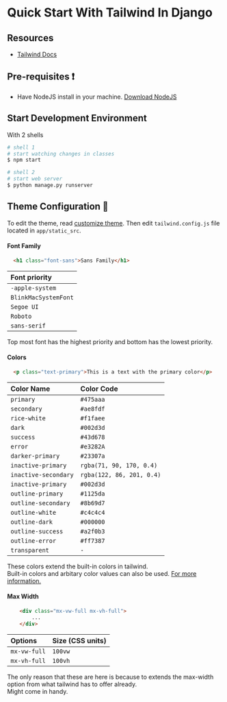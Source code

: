 # Quick Start With Tailwind In Django

## Resources
- [Tailwind Docs](https://tailwindcss.com/docs/)

## Pre-requisites ❗

- Have NodeJS install in your machine. [Download NodeJS](https://nodejs.org/en/download/)

## Start Development Environment

With 2 shells
```bash
# shell 1
# start watching changes in classes
$ npm start
```

```bash
# shell 2
# start web server
$ python manage.py runserver
```

## Theme Configuration 🎨

To edit the theme, read [customize theme](https://tailwindcss.com/docs/theme). Then edit `tailwind.config.js` file located in `app/static_src`.

#### Font Family

```html
  <h1 class="font-sans">Sans Family</h1>
```

| Font priority |
| :-------- | 
| `-apple-system` | 
| `BlinkMacSystemFont` | 
| `Segoe UI` | 
| `Roboto` | 
| `sans-serif` | 

Top most font has the highest priority and bottom has the lowest priority.

#### Colors

```html
  <p class="text-primary">This is a text with the primary color</p>
```

| Color Name | Color Code |
| :-------- | :------- |  
| `primary`      | `#475aaa` | 
| `secondary`      | `#ae8fdf` |
| `rice-white`      | `#f1faee` |
| `dark`      | `#002d3d` |
| `success`      | `#43d678` |
| `error`      | `#e3282A` |
| `darker-primary`      | `#23307a` |
| `inactive-primary`      | `rgba(71, 90, 170, 0.4)` |
| `inactive-secondary`      | `rgba(122, 86, 201, 0.4)` |
| `inactive-primary`      | `#002d3d` |
| `outline-primary`      | `#1125da` |
| `outline-secondary`      | `#8b69d7` |
| `outline-white`      | `#c4c4c4` |
| `outline-dark`      | `#000000` |
| `outline-success`      | `#a2f0b3` |
| `outline-error`      | `#ff7387` |
| `transparent` | `-` |

These colors extend the built-in colors in tailwind. \
Built-in colors and arbitary color values can also be used. [For more information.](https://tailwindcss.com/docs/customizing-colors)

#### Max Width

```html
    <div class="mx-vw-full mx-vh-full">
        ...
    </div>
```
| Options   | Size (CSS units) | 
| :-------- | :------- |  
| `mx-vw-full` | `100vw` | 
| `mx-vh-full`      | `100vh` |

The only reason that these are here is because to extends the max-width \
option from what tailwind has to offer already. \
Might come in handy.
